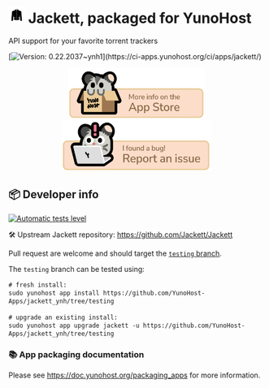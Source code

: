 <!--
N.B.: This README was automatically generated by <https://github.com/YunoHost/apps_tools/blob/main/readme_generator>
It shall NOT be edited by hand.
-->

<h1>
  <img src="https://raw.githubusercontent.com/YunoHost/apps/main/logos/jackett.png" width="32px" alt="Logo of Jackett">
  Jackett, packaged for YunoHost
</h1>

API support for your favorite torrent trackers

[![Version: 0.22.2037~ynh1](https://img.shields.io/badge/Version-0.22.2037~ynh1-rgba(0,150,0,1)?style=for-the-badge)](https://ci-apps.yunohost.org/ci/apps/jackett/)

<div align="center">
<a href="https://apps.yunohost.org/app/jackett"><img height="100px" src="https://github.com/YunoHost/yunohost-artwork/raw/refs/heads/main/badges/neopossum-badges/badge_more_info_on_the_appstore.svg"/></a>
<a href="https://github.com/YunoHost-Apps/jackett_ynh/issues"><img height="100px" src="https://github.com/YunoHost/yunohost-artwork/raw/refs/heads/main/badges/neopossum-badges/badge_report_an_issue.svg"/></a>
</div>

## 📦 Developer info

[![Automatic tests level](https://apps.yunohost.org/badge/cilevel/jackett)](https://ci-apps.yunohost.org/ci/apps/jackett/)

🛠️ Upstream Jackett repository: <https://github.com/Jackett/Jackett>

Pull request are welcome and should target the [`testing` branch](https://github.com/YunoHost-Apps/jackett_ynh/tree/testing).

The `testing` branch can be tested using:
```
# fresh install:
sudo yunohost app install https://github.com/YunoHost-Apps/jackett_ynh/tree/testing

# upgrade an existing install:
sudo yunohost app upgrade jackett -u https://github.com/YunoHost-Apps/jackett_ynh/tree/testing
```

### 📚 App packaging documentation

Please see <https://doc.yunohost.org/packaging_apps> for more information.
